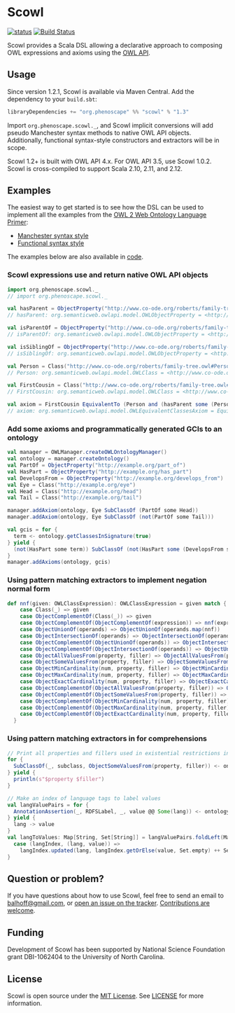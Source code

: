 # Scowl

[![status](http://joss.theoj.org/papers/1b9d09aab8754997884a04c081cfc019/status.svg)](http://joss.theoj.org/papers/1b9d09aab8754997884a04c081cfc019) [![Build Status](https://secure.travis-ci.org/phenoscape/scowl.png)](http://travis-ci.org/phenoscape/scowl)

Scowl provides a Scala DSL allowing a declarative approach to composing OWL expressions and axioms using the [OWL API](http://owlapi.sourceforge.net).

## Usage

Since version 1.2.1, Scowl is available via Maven Central. Add the dependency to your `build.sbt`:

```scala
libraryDependencies += "org.phenoscape" %% "scowl" % "1.3"
```

Import `org.phenoscape.scowl._`, and Scowl implicit conversions will add pseudo Manchester syntax methods to native OWL API objects. Additionally, functional syntax-style constructors and extractors will be in scope.

Scowl 1.2+ is built with OWL API 4.x. For OWL API 3.5, use Scowl 1.0.2. Scowl is cross-compiled to support Scala 2.10, 2.11, and 2.12.

## Examples
The easiest way to get started is to see how the DSL can be used to implement all the examples from the [OWL 2 Web Ontology Language 
Primer](https://www.w3.org/TR/owl2-primer/):

* [Manchester syntax style](https://github.com/phenoscape/scowl/blob/master/src/main/scala/org/phenoscape/scowl/example/OWL2PrimerManchester.scala)
* [Functional syntax style](https://github.com/phenoscape/scowl/blob/master/src/main/scala/org/phenoscape/scowl/example/OWL2PrimerFunctional.scala)

The examples below are also available in 
[code](https://github.com/phenoscape/scowl/blob/master/src/main/scala/org/phenoscape/scowl/example/ReadMeExamples.scala).

### Scowl expressions use and return native OWL API objects
```scala
import org.phenoscape.scowl._
// import org.phenoscape.scowl._

val hasParent = ObjectProperty("http://www.co-ode.org/roberts/family-tree.owl#hasParent")
// hasParent: org.semanticweb.owlapi.model.OWLObjectProperty = <http://www.co-ode.org/roberts/family-tree.owl#hasParent>

val isParentOf = ObjectProperty("http://www.co-ode.org/roberts/family-tree.owl#isParentOf")
// isParentOf: org.semanticweb.owlapi.model.OWLObjectProperty = <http://www.co-ode.org/roberts/family-tree.owl#isParentOf>

val isSiblingOf = ObjectProperty("http://www.co-ode.org/roberts/family-tree.owl#isSiblingOf")
// isSiblingOf: org.semanticweb.owlapi.model.OWLObjectProperty = <http://www.co-ode.org/roberts/family-tree.owl#isSiblingOf>

val Person = Class("http://www.co-ode.org/roberts/family-tree.owl#Person")
// Person: org.semanticweb.owlapi.model.OWLClass = <http://www.co-ode.org/roberts/family-tree.owl#Person>

val FirstCousin = Class("http://www.co-ode.org/roberts/family-tree.owl#FirstCousin")
// FirstCousin: org.semanticweb.owlapi.model.OWLClass = <http://www.co-ode.org/roberts/family-tree.owl#FirstCousin>

val axiom = FirstCousin EquivalentTo (Person and (hasParent some (Person and (isSiblingOf some (Person and (isParentOf some Person))))))
// axiom: org.semanticweb.owlapi.model.OWLEquivalentClassesAxiom = EquivalentClasses(<http://www.co-ode.org/roberts/family-tree.owl#FirstCousin> ObjectIntersectionOf(<http://www.co-ode.org/roberts/family-tree.owl#Person> ObjectSomeValuesFrom(<http://www.co-ode.org/roberts/family-tree.owl#hasParent> ObjectIntersectionOf(<http://www.co-ode.org/roberts/family-tree.owl#Person> ObjectSomeValuesFrom(<http://www.co-ode.org/roberts/family-tree.owl#isSiblingOf> ObjectIntersectionOf(<http://www.co-ode.org/roberts/family-tree.owl#Person> ObjectSomeValuesFrom(<http://www.co-ode.org/roberts/family-tree.owl#isParentOf> <http://www.co-ode.org/roberts/family-tree.owl#Person>)))))) )
```
### Add some axioms and programmatically generated GCIs to an ontology
```scala
val manager = OWLManager.createOWLOntologyManager()
val ontology = manager.createOntology()
val PartOf = ObjectProperty("http://example.org/part_of")
val HasPart = ObjectProperty("http://example.org/has_part")
val DevelopsFrom = ObjectProperty("http://example.org/develops_from")
val Eye = Class("http://example.org/eye")
val Head = Class("http://example.org/head")
val Tail = Class("http://example.org/tail")

manager.addAxiom(ontology, Eye SubClassOf (PartOf some Head))
manager.addAxiom(ontology, Eye SubClassOf (not(PartOf some Tail)))

val gcis = for {
  term <- ontology.getClassesInSignature(true)
} yield {
  (not(HasPart some term)) SubClassOf (not(HasPart some (DevelopsFrom some term)))
}
manager.addAxioms(ontology, gcis)
```

### Using pattern matching extractors to implement negation normal form
```scala
def nnf(given: OWLClassExpression): OWLClassExpression = given match {
    case Class(_) => given
    case ObjectComplementOf(Class(_)) => given
    case ObjectComplementOf(ObjectComplementOf(expression)) => nnf(expression)
    case ObjectUnionOf(operands) => ObjectUnionOf(operands.map(nnf))
    case ObjectIntersectionOf(operands) => ObjectIntersectionOf(operands.map(nnf))
    case ObjectComplementOf(ObjectUnionOf(operands)) => ObjectIntersectionOf(operands.map(c => nnf(ObjectComplementOf(c))))
    case ObjectComplementOf(ObjectIntersectionOf(operands)) => ObjectUnionOf(operands.map(c => nnf(ObjectComplementOf(c))))
    case ObjectAllValuesFrom(property, filler) => ObjectAllValuesFrom(property, nnf(filler))
    case ObjectSomeValuesFrom(property, filler) => ObjectSomeValuesFrom(property, nnf(filler))
    case ObjectMinCardinality(num, property, filler) => ObjectMinCardinality(num, property, nnf(filler))
    case ObjectMaxCardinality(num, property, filler) => ObjectMaxCardinality(num, property, nnf(filler))
    case ObjectExactCardinality(num, property, filler) => ObjectExactCardinality(num, property, nnf(filler))
    case ObjectComplementOf(ObjectAllValuesFrom(property, filler)) => ObjectSomeValuesFrom(property, nnf(ObjectComplementOf(filler)))
    case ObjectComplementOf(ObjectSomeValuesFrom(property, filler)) => ObjectAllValuesFrom(property, nnf(ObjectComplementOf(filler)))
    case ObjectComplementOf(ObjectMinCardinality(num, property, filler)) => ObjectMaxCardinality(math.max(num - 1, 0), property, filler)
    case ObjectComplementOf(ObjectMaxCardinality(num, property, filler)) => ObjectMinCardinality(num + 1, property, filler)
    case ObjectComplementOf(ObjectExactCardinality(num, property, filler)) => ObjectUnionOf(ObjectMinCardinality(num + 1, property, filler), ObjectMaxCardinality(math.max(num - 1, 0), property, filler))
  }
```

### Using pattern matching extractors in for comprehensions
```scala
// Print all properties and fillers used in existential restrictions in subclass axioms
for {
  SubClassOf(_, subclass, ObjectSomeValuesFrom(property, filler)) <- ontology.getAxioms
} yield {
  println(s"$property $filler")
}

// Make an index of language tags to label values
val langValuePairs = for {
  AnnotationAssertion(_, RDFSLabel, _, value @@ Some(lang)) <- ontology.getAxioms(Imports.INCLUDED)
} yield {
  lang -> value
}
val langToValues: Map[String, Set[String]] = langValuePairs.foldLeft(Map.empty[String, Set[String]]) {
  case (langIndex, (lang, value)) =>
    langIndex.updated(lang, langIndex.getOrElse(value, Set.empty) ++ Set(value))
}
```

## Question or problem?
If you have questions about how to use Scowl, feel free to send an email to balhoff@gmail.com, or [open an issue on the tracker](https://github.com/phenoscape/scowl/issues). [Contributions are welcome](CONTRIBUTING.md).

## Funding
Development of Scowl has been supported by National Science Foundation grant DBI-1062404 to the University of North Carolina.

## License

Scowl is open source under the [MIT License](http://opensource.org/licenses/MIT).  See [LICENSE](LICENSE) for more information.
